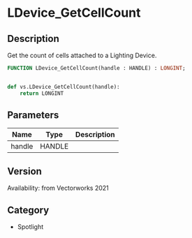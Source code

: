 # LDevice_GetCellCount

## Description
Get the count of cells attached to a Lighting Device.

```pascal
FUNCTION LDevice_GetCellCount(handle : HANDLE) : LONGINT;
```

```python

def vs.LDevice_GetCellCount(handle):
    return LONGINT
```

## Parameters
|Name|Type|Description|
|---|---|---|
|handle|HANDLE||

## Version
Availability: from Vectorworks 2021
## Category
* Spotlight

